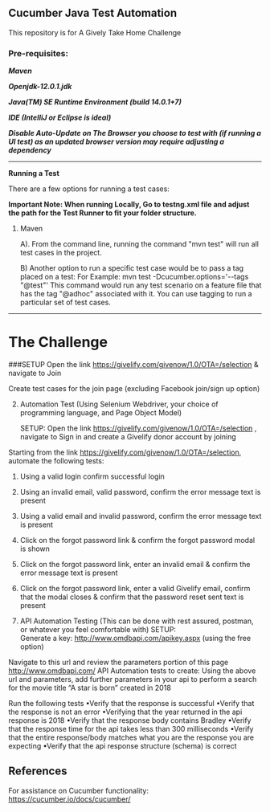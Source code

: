 ## Cucumber Java Test Automation ##

This repository is for A Gively Take Home Challenge

### Pre-requisites: ###

***Maven*** 

***Openjdk-12.0.1.jdk***

***Java(TM) SE Runtime Environment (build 14.0.1+7)***

***IDE (IntelliJ or Eclipse is ideal)***

***Disable Auto-Update on The Browser you choose to test with (if running a UI test) as an updated browser version may require adjusting a dependency***

---

**Running a Test**

There are a few options for running a test cases:

**Important Note: When running Locally, Go to testng.xml file and adjust the path for the Test Runner to fit your folder structure.**
1. Maven


	A). From the command line, running the command "mvn test" will run all test cases in the project.
		
	B) Another option to run a specific test case would be to pass a tag placed on a test: For Example:
			 mvn test -Dcucumber.options='--tags "@test"'
			This command would run any test scenario on a feature file that has the tag "@adhoc" associated with it. You can use 
			tagging to run a particular set of test cases.

---

# The Challenge

###SETUP
Open the link https://givelify.com/givenow/1.0/OTA=/selection & navigate to Join

Create test cases for the join page (excluding Facebook join/sign up option)

2. Automation Test (Using Selenium Webdriver, your choice of programming language, and Page Object Model)

   SETUP:
   Open the link https://givelify.com/givenow/1.0/OTA=/selection , navigate to Sign in and create a Givelify donor account by joining


Starting from the link https://givelify.com/givenow/1.0/OTA=/selection, automate the following tests:

1.	Using a valid login confirm successful login
2.	Using an invalid email, valid password, confirm the error message text is present
3.	Using a valid email and invalid password, confirm the error message text is present
4.	Click on the forgot password link & confirm the forgot password modal is shown
5.	Click on the forgot password link, enter an invalid email & confirm the error message text is present
6.	Click on the forgot password link, enter a valid Givelify email, confirm that the modal closes & confirm that the password reset sent text is present

3. API Automation Testing (This can be done with rest assured, postman, or whatever you feel comfortable with)
   SETUP:  
   Generate a key:  http://www.omdbapi.com/apikey.aspx (using the free option)

Navigate to this url and review the parameters portion of this page http://www.omdbapi.com/
API Automation tests to create:
Using the above url and parameters, add further parameters in your api to perform a search for the movie title “A star is born” created in 2018

Run the following tests
•Verify that the response is successful
•Verify that the response is not an error
•Verifying that the year returned in the api response is 2018
•Verify that the response body contains Bradley
•Verify that the response time for the api takes less than 300 milliseconds
•Verify that the entire response/body matches what you are the response you are expecting
•Verify that the api response structure (schema) is correct



## References

For assistance on Cucumber functionality:
	https://cucumber.io/docs/cucumber/
	
	